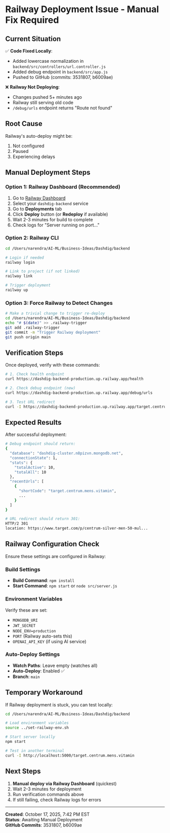 # Railway Deployment Issue - Manual Fix Required

## Current Situation

✅ **Code Fixed Locally**: 
- Added lowercase normalization in `backend/src/controllers/url.controller.js`
- Added debug endpoint in `backend/src/app.js`
- Pushed to GitHub (commits: 3531807, b6009ae)

❌ **Railway Not Deploying**:
- Changes pushed 5+ minutes ago
- Railway still serving old code
- `/debug/urls` endpoint returns "Route not found"

## Root Cause

Railway's auto-deploy might be:
1. Not configured
2. Paused
3. Experiencing delays

## Manual Deployment Steps

### Option 1: Railway Dashboard (Recommended)

1. Go to [Railway Dashboard](https://railway.app/dashboard)
2. Select your `dashdig-backend` service
3. Go to **Deployments** tab
4. Click **Deploy** button (or **Redeploy** if available)
5. Wait 2-3 minutes for build to complete
6. Check logs for "Server running on port..."

### Option 2: Railway CLI

```bash
cd /Users/narendra/AI-ML/Business-Ideas/Dashdig/backend

# Login if needed
railway login

# Link to project (if not linked)
railway link

# Trigger deployment
railway up
```

### Option 3: Force Railway to Detect Changes

```bash
# Make a trivial change to trigger re-deploy
cd /Users/narendra/AI-ML/Business-Ideas/Dashdig/backend
echo "# $(date)" >> .railway-trigger
git add .railway-trigger
git commit -m "Trigger Railway deployment"
git push origin main
```

## Verification Steps

Once deployed, verify with these commands:

```bash
# 1. Check health endpoint
curl https://dashdig-backend-production.up.railway.app/health

# 2. Check debug endpoint (new)
curl https://dashdig-backend-production.up.railway.app/debug/urls

# 3. Test URL redirect
curl -I https://dashdig-backend-production.up.railway.app/target.centrum.mens.vitamin
```

## Expected Results

After successful deployment:

```bash
# Debug endpoint should return:
{
  "database": "dashdig-cluster.n8pizvn.mongodb.net",
  "connectionState": 1,
  "stats": {
    "totalActive": 10,
    "totalAll": 10
  },
  "recentUrls": [
    {
      "shortCode": "target.centrum.mens.vitamin",
      ...
    }
  ]
}

# URL redirect should return 301:
HTTP/2 301
location: https://www.target.com/p/centrum-silver-men-50-mul...
```

## Railway Configuration Check

Ensure these settings are configured in Railway:

### Build Settings
- **Build Command**: `npm install`
- **Start Command**: `npm start` or `node src/server.js`

### Environment Variables
Verify these are set:
- `MONGODB_URI`
- `JWT_SECRET`
- `NODE_ENV=production`
- `PORT` (Railway auto-sets this)
- `OPENAI_API_KEY` (if using AI service)

### Auto-Deploy Settings
- **Watch Paths**: Leave empty (watches all)
- **Auto-Deploy**: Enabled ✅
- **Branch**: `main`

## Temporary Workaround

If Railway deployment is stuck, you can test locally:

```bash
cd /Users/narendra/AI-ML/Business-Ideas/Dashdig/backend

# Load environment variables
source ../set-railway-env.sh

# Start server locally
npm start

# Test in another terminal
curl -I http://localhost:5000/target.centrum.mens.vitamin
```

## Next Steps

1. **Manual deploy via Railway Dashboard** (quickest)
2. Wait 2-3 minutes for deployment
3. Run verification commands above
4. If still failing, check Railway logs for errors

---

**Created**: October 17, 2025, 7:42 PM EST  
**Status**: Awaiting Manual Deployment  
**GitHub Commits**: 3531807, b6009ae
